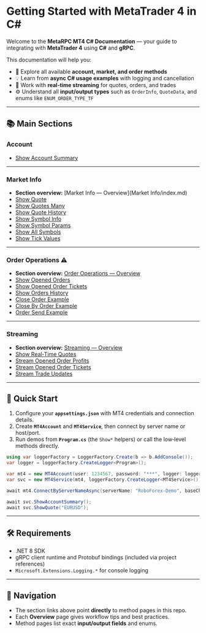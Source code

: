 # Getting Started with MetaTrader 4 in C\#

Welcome to the **MetaRPC MT4 C# Documentation** — your guide to integrating with **MetaTrader 4** using **C#** and **gRPC**.

This documentation will help you:

* 📘 Explore all available **account, market, and order methods**
* 💡 Learn from **async C# usage examples** with logging and cancellation
* 🔁 Work with **real‑time streaming** for quotes, orders, and trades
* ⚙️ Understand all **input/output types** such as `OrderInfo`, `QuoteData`, and enums like `ENUM_ORDER_TYPE_TF`

---

## 📚 Main Sections

### Account

* [Show Account Summary](Account/ShowAccountSummary.md)

---

### Market Info

* **Section overview:** [Market Info — Overview](Market Info/index.md)
* [Show Quote](Market%20Info/ShowQuote.md)
* [Show Quotes Many](Market%20Info/ShowQuotesMany.md)
* [Show Quote History](Market%20Info/ShowQuoteHistory.md)
* [Show Symbol Info](Market%20Info/ShowSymbolInfo.md)
* [Show Symbol Params](Market%20Info/ShowSymbolParams.md)
* [Show All Symbols](Market%20Info/ShowAllSymbols.md)
* [Show Tick Values](Market%20Info/ShowTickValues.md)

---

### Order Operations ⚠️

* **Section overview:** [Order Operations — Overview](Orders/index.md)
* [Show Opened Orders](Orders/ShowOpenedOrders.md)
* [Show Opened Order Tickets](Orders/ShowOpenedOrderTickets.md)
* [Show Orders History](Orders/ShowOrdersHistory.md)
* [Close Order Example](Orders/CloseOrderExample.md)
* [Close By Order Example](Orders/CloseByOrderExample.md)
* [Order Send Example](Orders/ShowOrderSendExample.md)

---

### Streaming

* **Section overview:** [Streaming — Overview](Streaming/index.md)
* [Show Real‑Time Quotes](Streaming/ShowRealTimeQuotes.md)
* [Stream Opened Order Profits](Streaming/StreamOpenedOrderProfits.md)
* [Stream Opened Order Tickets](Streaming/StreamOpenedOrderTickets.md)
* [Stream Trade Updates](Streaming/StreamTradeUpdates.md)

---

## 🚀 Quick Start

1. Configure your **`appsettings.json`** with MT4 credentials and connection details.
2. Create **`MT4Account`** and **`MT4Service`**, then connect by server name or host/port.
3. Run demos from **`Program.cs`** (the `Show*` helpers) or call the low‑level methods directly.

```csharp
using var loggerFactory = LoggerFactory.Create(b => b.AddConsole());
var logger = loggerFactory.CreateLogger<Program>();

var mt4 = new MT4Account(user: 1234567, password: "***", logger: loggerFactory.CreateLogger<MT4Account>());
var svc = new MT4Service(mt4, loggerFactory.CreateLogger<MT4Service>());

await mt4.ConnectByServerNameAsync(serverName: "RoboForex-Demo", baseChartSymbol: "EURUSD");

await svc.ShowAccountSummary();
await svc.ShowQuote("EURUSD");
```

---

## 🛠 Requirements

* .NET 8 SDK
* gRPC client runtime and Protobuf bindings (included via project references)
* `Microsoft.Extensions.Logging.*` for console logging

---

## 🧭 Navigation

* The section links above point **directly** to method pages in this repo.
* Each **Overview** page gives workflow tips and best practices.
* Method pages list exact **input/output fields** and enums.
